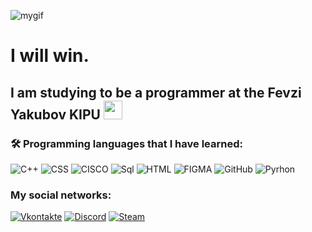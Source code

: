 ![mygif](https://gifs.obs.ru-moscow-1.hc.sbercloud.ru/0eafc40ed479fa5fbc295636dcf3f8b43131f93a2c80d921b4f3c27f1f87ede3.gif)
<h1>
   I will win.
</h1>

I am studying to be a programmer at the Fevzi Yakubov KIPU <img src="https://media.giphy.com/media/WUlplcMpOCEmTGBtBW/giphy.gif" width="30"> 
---

### :hammer_and_wrench: Programming languages that I have learned:
![C++](https://img.shields.io/badge/-C++-purple?style=for-the-badge&logo=cplusplus)
![CSS](https://img.shields.io/badge/-CSS-blue?style=for-the-badge&logo=cplusplus)
![CISCO](https://img.shields.io/badge/-CISCO-aqua?style=for-the-badge&logo=cisco)
![Sql](https://img.shields.io/badge/-MySQL-pink?style=for-the-badge&logo=mysql)
![HTML](https://img.shields.io/badge/-HTML-red?style=for-the-badge&logo=html)
![FIGMA](https://img.shields.io/badge/-FIGMA-green?style=for-the-badge&logo=figma)
![GitHub](https://img.shields.io/badge/-GitHub-000000?style=for-the-badge&logo=github)
![Pyrhon](https://img.shields.io/badge/-Python-blue?style=for-the-badge&logo=python)

### My social networks: 
[![Vkontakte](https://img.shields.io/badge/-Vkontakte-dodgerblue?style=for-the-badge&logo=vkontakte)](https://vk.com/ventaki)
[![Discord](https://img.shields.io/badge/-Discord-000000?style=for-the-badge&logo=vkontakte)](https://discrod.com/opa_x1opa)
[![Steam](https://img.shields.io/badge/-STEAM-000000?style=for-the-badge&logo=steam)](https://steamcommunity.com/profiles/76561199101933795/)
